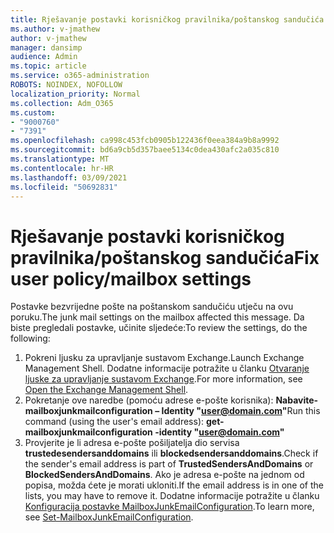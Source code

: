 ```yaml
---
title: Rješavanje postavki korisničkog pravilnika/poštanskog sandučića
ms.author: v-jmathew
author: v-jmathew
manager: dansimp
audience: Admin
ms.topic: article
ms.service: o365-administration
ROBOTS: NOINDEX, NOFOLLOW
localization_priority: Normal
ms.collection: Adm_O365
ms.custom:
- "9000760"
- "7391"
ms.openlocfilehash: ca998c453fcb0905b122436f0eea384a9b8a9992
ms.sourcegitcommit: bd6a9cb5d357baee5134c0dea430afc2a035c810
ms.translationtype: MT
ms.contentlocale: hr-HR
ms.lasthandoff: 03/09/2021
ms.locfileid: "50692831"
---
```

# <a name="fix-user-policymailbox-settings"></a><span data-ttu-id="9ef42-102">Rješavanje postavki korisničkog pravilnika/poštanskog sandučića</span><span class="sxs-lookup"><span data-stu-id="9ef42-102">Fix user policy/mailbox settings</span></span>

<span data-ttu-id="9ef42-103">Postavke bezvrijedne pošte na poštanskom sandučiću utječu na ovu poruku.</span><span class="sxs-lookup"><span data-stu-id="9ef42-103">The junk mail settings on the mailbox affected this message.</span></span> <span data-ttu-id="9ef42-104">Da biste pregledali postavke, učinite sljedeće:</span><span class="sxs-lookup"><span data-stu-id="9ef42-104">To review the settings, do the following:</span></span>

1. <span data-ttu-id="9ef42-105">Pokreni ljusku za upravljanje sustavom Exchange.</span><span class="sxs-lookup"><span data-stu-id="9ef42-105">Launch Exchange Management Shell.</span></span> <span data-ttu-id="9ef42-106">Dodatne informacije potražite u članku [Otvaranje ljuske za upravljanje sustavom Exchange](https://go.microsoft.com/fwlink/?linkid=2101432).</span><span class="sxs-lookup"><span data-stu-id="9ef42-106">For more information, see [Open the Exchange Management Shell](https://go.microsoft.com/fwlink/?linkid=2101432).</span></span>
2. <span data-ttu-id="9ef42-107">Pokretanje ove naredbe (pomoću adrese e-pošte korisnika):  **Nabavite-mailboxjunkmailconfiguration – Identity "user@domain.com"**</span><span class="sxs-lookup"><span data-stu-id="9ef42-107">Run this command (using the user's email address):  **get-mailboxjunkmailconfiguration -identity "user@domain.com"**</span></span>
3. <span data-ttu-id="9ef42-108">Provjerite je li adresa e-pošte pošiljatelja dio servisa **trustedesendersanddomains** ili **blockedsendersanddomains**.</span><span class="sxs-lookup"><span data-stu-id="9ef42-108">Check if the sender's email address is part of **TrustedSendersAndDomains** or **BlockedSendersAndDomains**.</span></span> <span data-ttu-id="9ef42-109">Ako je adresa e-pošte na jednom od popisa, možda ćete je morati ukloniti.</span><span class="sxs-lookup"><span data-stu-id="9ef42-109">If the email address is in one of the lists, you may have to remove it.</span></span> <span data-ttu-id="9ef42-110">Dodatne informacije potražite u članku [Konfiguracija postavke MailboxJunkEmailConfiguration](https://go.microsoft.com/fwlink/?linkid=2101047).</span><span class="sxs-lookup"><span data-stu-id="9ef42-110">To learn more, see [Set-MailboxJunkEmailConfiguration](https://go.microsoft.com/fwlink/?linkid=2101047).</span></span>
